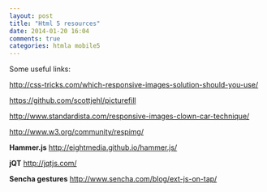 ```yaml
---
layout: post
title: "Html 5 resources"
date: 2014-01-20 16:04
comments: true
categories: htmla mobile5
---
```



Some useful links:

http://css-tricks.com/which-responsive-images-solution-should-you-use/

https://github.com/scottjehl/picturefill

http://www.standardista.com/responsive-images-clown-car-technique/

http://www.w3.org/community/respimg/


**Hammer.js** http://eightmedia.github.io/hammer.js/

**jQT** http://jqtjs.com/

**Sencha gestures** http://www.sencha.com/blog/ext-js-on-tap/
